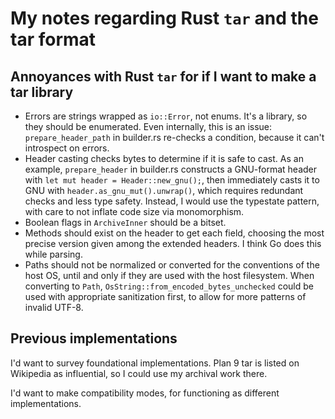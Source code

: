 # My notes regarding Rust `tar` and the tar format

## Annoyances with Rust `tar` for if I want to make a tar library

- Errors are strings wrapped as `io::Error`, not enums. It's a library, so they
  should be enumerated. Even internally, this is an issue: `prepare_header_path`
  in builder.rs re-checks a condition, because it can't introspect on errors.
- Header casting checks bytes to determine if it is safe to cast. As an example,
  `prepare_header` in builder.rs constructs a GNU-format header with
  `let mut header = Header::new_gnu();`, then immediately casts it to GNU with
  `header.as_gnu_mut().unwrap()`, which requires redundant checks and less type
  safety. Instead, I would use the typestate pattern, with care to not inflate
  code size via monomorphism.
- Boolean flags in `ArchiveInner` should be a bitset.
- Methods should exist on the header to get each field, choosing the most
  precise version given among the extended headers. I think Go does this while
  parsing.
- Paths should not be normalized or converted for the conventions of the host
  OS, until and only if they are used with the host filesystem. When converting
  to `Path`, `OsString::from_encoded_bytes_unchecked` could be used with
  appropriate sanitization first, to allow for more patterns of invalid UTF-8.

## Previous implementations

I'd want to survey foundational implementations. Plan 9 tar is listed on
Wikipedia as influential, so I could use my archival work there.

I'd want to make compatibility modes, for functioning as different
implementations.

